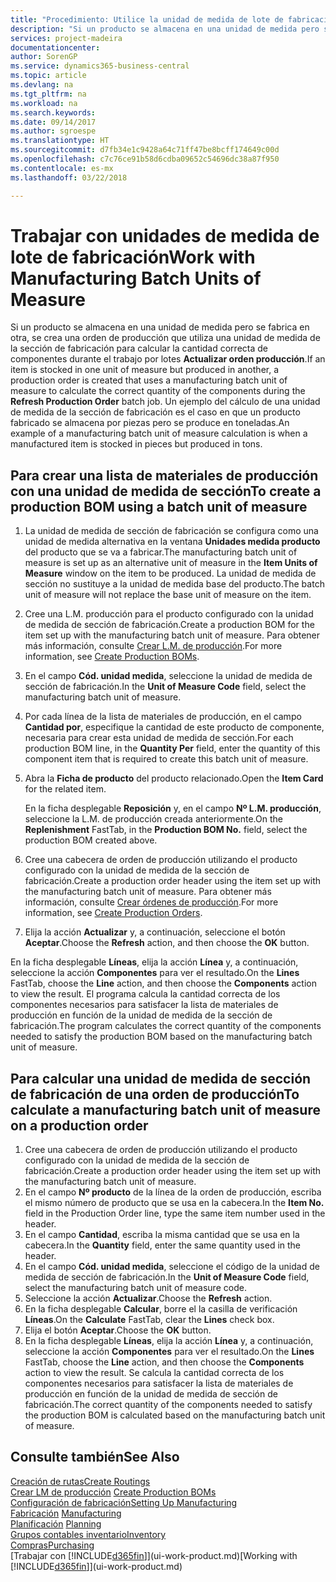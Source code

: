 ```yaml
---
title: "Procedimiento: Utilice la unidad de medida de lote de fabricación | Documentos de Microsoft"
description: "Si un producto se almacena en una unidad de medida pero se fabrica en otra distinta, en la orden de producción debe usar una unidad de medida de lote de fabricación para calcular la cantidad correcta de componentes. Un ejemplo del cálculo de una unidad de medida de la sección de fabricación es el caso en que un producto fabricado se almacena por piezas pero se produce en toneladas."
services: project-madeira
documentationcenter: 
author: SorenGP
ms.service: dynamics365-business-central
ms.topic: article
ms.devlang: na
ms.tgt_pltfrm: na
ms.workload: na
ms.search.keywords: 
ms.date: 09/14/2017
ms.author: sgroespe
ms.translationtype: HT
ms.sourcegitcommit: d7fb34e1c9428a64c71ff47be8bcff174649c00d
ms.openlocfilehash: c7c76ce91b58d6cdba09652c54696dc38a87f950
ms.contentlocale: es-mx
ms.lasthandoff: 03/22/2018

---
```

# <a name="work-with-manufacturing-batch-units-of-measure"></a><span data-ttu-id="3665a-104">Trabajar con unidades de medida de lote de fabricación</span><span class="sxs-lookup"><span data-stu-id="3665a-104">Work with Manufacturing Batch Units of Measure</span></span>
<span data-ttu-id="3665a-105">Si un producto se almacena en una unidad de medida pero se fabrica en otra, se crea una orden de producción que utiliza una unidad de medida de la sección de fabricación para calcular la cantidad correcta de componentes durante el trabajo por lotes **Actualizar orden producción**.</span><span class="sxs-lookup"><span data-stu-id="3665a-105">If an item is stocked in one unit of measure but produced in another, a production order is created that uses a manufacturing batch unit of measure to calculate the correct quantity of the components during the **Refresh Production Order** batch job.</span></span> <span data-ttu-id="3665a-106">Un ejemplo del cálculo de una unidad de medida de la sección de fabricación es el caso en que un producto fabricado se almacena por piezas pero se produce en toneladas.</span><span class="sxs-lookup"><span data-stu-id="3665a-106">An example of a manufacturing batch unit of measure calculation is when a manufactured item is stocked in pieces but produced in tons.</span></span>  

## <a name="to-create-a-production-bom-using-a-batch-unit-of-measure"></a><span data-ttu-id="3665a-107">Para crear una lista de materiales de producción con una unidad de medida de sección</span><span class="sxs-lookup"><span data-stu-id="3665a-107">To create a production BOM using a batch unit of measure</span></span>  
1.  <span data-ttu-id="3665a-108">La unidad de medida de sección de fabricación se configura como una unidad de medida alternativa en la ventana **Unidades medida producto** del producto que se va a fabricar.</span><span class="sxs-lookup"><span data-stu-id="3665a-108">The manufacturing batch unit of measure is set up as an alternative unit of measure in the **Item Units of Measure** window on the item to be produced.</span></span> <span data-ttu-id="3665a-109">La unidad de medida de sección no sustituye a la unidad de medida base del producto.</span><span class="sxs-lookup"><span data-stu-id="3665a-109">The batch unit of measure will not replace the base unit of measure on the item.</span></span>  
2.  <span data-ttu-id="3665a-110">Cree una L.M. producción para el producto configurado con la unidad de medida de sección de fabricación.</span><span class="sxs-lookup"><span data-stu-id="3665a-110">Create a production BOM for the item set up with the manufacturing batch unit of measure.</span></span> <span data-ttu-id="3665a-111">Para obtener más información, consulte [Crear L.M. de producción](production-how-to-create-production-boms.md).</span><span class="sxs-lookup"><span data-stu-id="3665a-111">For more information, see [Create Production BOMs](production-how-to-create-production-boms.md).</span></span>  
3.  <span data-ttu-id="3665a-112">En el campo **Cód. unidad medida**, seleccione la unidad de medida de sección de fabricación.</span><span class="sxs-lookup"><span data-stu-id="3665a-112">In the **Unit of Measure Code** field, select the manufacturing batch unit of measure.</span></span>  
4.  <span data-ttu-id="3665a-113">Por cada línea de la lista de materiales de producción, en el campo **Cantidad por**, especifique la cantidad de este producto de componente, necesaria para crear esta unidad de medida de sección.</span><span class="sxs-lookup"><span data-stu-id="3665a-113">For each production BOM line, in the **Quantity Per** field, enter the quantity of this component item that is required to create this batch unit of measure.</span></span>  
5.  <span data-ttu-id="3665a-114">Abra la **Ficha de producto** del producto relacionado.</span><span class="sxs-lookup"><span data-stu-id="3665a-114">Open the **Item Card** for the related item.</span></span>  

    <span data-ttu-id="3665a-115">En la ficha desplegable **Reposición** y, en el campo **Nº L.M. producción**, seleccione la L.M. de producción creada anteriormente.</span><span class="sxs-lookup"><span data-stu-id="3665a-115">On the **Replenishment** FastTab, in the **Production BOM No.** field, select the production BOM created above.</span></span>  
6.  <span data-ttu-id="3665a-116">Cree una cabecera de orden de producción utilizando el producto configurado con la unidad de medida de la sección de fabricación.</span><span class="sxs-lookup"><span data-stu-id="3665a-116">Create a production order header using the item set up with the manufacturing batch unit of measure.</span></span> <span data-ttu-id="3665a-117">Para obtener más información, consulte [Crear órdenes de producción](production-how-to-create-production-orders.md).</span><span class="sxs-lookup"><span data-stu-id="3665a-117">For more information, see [Create Production Orders](production-how-to-create-production-orders.md).</span></span>  
7.  <span data-ttu-id="3665a-118">Elija la acción **Actualizar** y, a continuación, seleccione el botón **Aceptar**.</span><span class="sxs-lookup"><span data-stu-id="3665a-118">Choose the **Refresh** action, and then choose  the **OK** button.</span></span>  

<span data-ttu-id="3665a-119">En la ficha desplegable **Líneas**, elija la acción **Línea** y, a continuación, seleccione la acción **Componentes** para ver el resultado.</span><span class="sxs-lookup"><span data-stu-id="3665a-119">On the **Lines** FastTab, choose the **Line** action, and then choose the **Components** action to view the result.</span></span> <span data-ttu-id="3665a-120">El programa calcula la cantidad correcta de los componentes necesarios para satisfacer la lista de materiales de producción en función de la unidad de medida de la sección de fabricación.</span><span class="sxs-lookup"><span data-stu-id="3665a-120">The program calculates the correct quantity of the components needed to satisfy the production BOM based on the manufacturing batch unit of measure.</span></span>  

## <a name="to-calculate-a-manufacturing-batch-unit-of-measure-on-a-production-order"></a><span data-ttu-id="3665a-121">Para calcular una unidad de medida de sección de fabricación de una orden de producción</span><span class="sxs-lookup"><span data-stu-id="3665a-121">To calculate a manufacturing batch unit of measure on a production order</span></span>  
1.  <span data-ttu-id="3665a-122">Cree una cabecera de orden de producción utilizando el producto configurado con la unidad de medida de la sección de fabricación.</span><span class="sxs-lookup"><span data-stu-id="3665a-122">Create a production order header using the item set up with the manufacturing batch unit of measure.</span></span>  
2.  <span data-ttu-id="3665a-123">En el campo **Nº producto** de la línea de la orden de producción, escriba el mismo número de producto que se usa en la cabecera.</span><span class="sxs-lookup"><span data-stu-id="3665a-123">In the **Item No.** field in the Production Order line, type the same item number used in the header.</span></span>  
3.  <span data-ttu-id="3665a-124">En el campo **Cantidad**, escriba la misma cantidad que se usa en la cabecera.</span><span class="sxs-lookup"><span data-stu-id="3665a-124">In the **Quantity** field, enter the same quantity used in the header.</span></span>  
4.  <span data-ttu-id="3665a-125">En el campo **Cód. unidad medida**, seleccione el código de la unidad de medida de sección de fabricación.</span><span class="sxs-lookup"><span data-stu-id="3665a-125">In the **Unit of Measure Code** field, select the manufacturing batch unit of measure code.</span></span>  
5.  <span data-ttu-id="3665a-126">Seleccione la acción **Actualizar**.</span><span class="sxs-lookup"><span data-stu-id="3665a-126">Choose the **Refresh** action.</span></span>
6.  <span data-ttu-id="3665a-127">En la ficha desplegable **Calcular**, borre el la casilla de verificación **Líneas**.</span><span class="sxs-lookup"><span data-stu-id="3665a-127">On the **Calculate** FastTab, clear the **Lines** check box.</span></span>  
7.  <span data-ttu-id="3665a-128">Elija el botón **Aceptar**.</span><span class="sxs-lookup"><span data-stu-id="3665a-128">Choose the **OK** button.</span></span>  
8.  <span data-ttu-id="3665a-129">En la ficha desplegable **Líneas**, elija la acción **Línea** y, a continuación, seleccione la acción **Componentes** para ver el resultado.</span><span class="sxs-lookup"><span data-stu-id="3665a-129">On the **Lines** FastTab, choose the **Line** action, and then choose the **Components** action to view the result.</span></span> <span data-ttu-id="3665a-130">Se calcula la cantidad correcta de los componentes necesarios para satisfacer la lista de materiales de producción en función de la unidad de medida de sección de fabricación.</span><span class="sxs-lookup"><span data-stu-id="3665a-130">The correct quantity of the components needed to satisfy the production BOM is calculated based on the manufacturing batch unit of measure.</span></span>  

## <a name="see-also"></a><span data-ttu-id="3665a-131">Consulte también</span><span class="sxs-lookup"><span data-stu-id="3665a-131">See Also</span></span>  
[<span data-ttu-id="3665a-132">Creación de rutas</span><span class="sxs-lookup"><span data-stu-id="3665a-132">Create Routings</span></span>](production-how-to-create-routings.md)  
<span data-ttu-id="3665a-133">[Crear LM de producción](production-how-to-create-production-boms.md)   </span><span class="sxs-lookup"><span data-stu-id="3665a-133">[Create Production BOMs](production-how-to-create-production-boms.md)   </span></span>  
[<span data-ttu-id="3665a-134">Configuración de fabricación</span><span class="sxs-lookup"><span data-stu-id="3665a-134">Setting Up Manufacturing</span></span>](production-configure-production-processes.md)  
<span data-ttu-id="3665a-135">[Fabricación](production-manage-manufacturing.md)  </span><span class="sxs-lookup"><span data-stu-id="3665a-135">[Manufacturing](production-manage-manufacturing.md)  </span></span>  
<span data-ttu-id="3665a-136">[Planificación](production-planning.md) </span><span class="sxs-lookup"><span data-stu-id="3665a-136">[Planning](production-planning.md) </span></span>  
[<span data-ttu-id="3665a-137">Grupos contables inventario</span><span class="sxs-lookup"><span data-stu-id="3665a-137">Inventory</span></span>](inventory-manage-inventory.md)  
[<span data-ttu-id="3665a-138">Compras</span><span class="sxs-lookup"><span data-stu-id="3665a-138">Purchasing</span></span>](purchasing-manage-purchasing.md)  
<span data-ttu-id="3665a-139">[Trabajar con [!INCLUDE[d365fin](includes/d365fin_md.md)]](ui-work-product.md)</span><span class="sxs-lookup"><span data-stu-id="3665a-139">[Working with [!INCLUDE[d365fin](includes/d365fin_md.md)]](ui-work-product.md)</span></span>  

